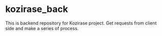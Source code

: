 # kozirase_back
This is backend repository for Kozirase project. Get requests from client side and make a series of process.
